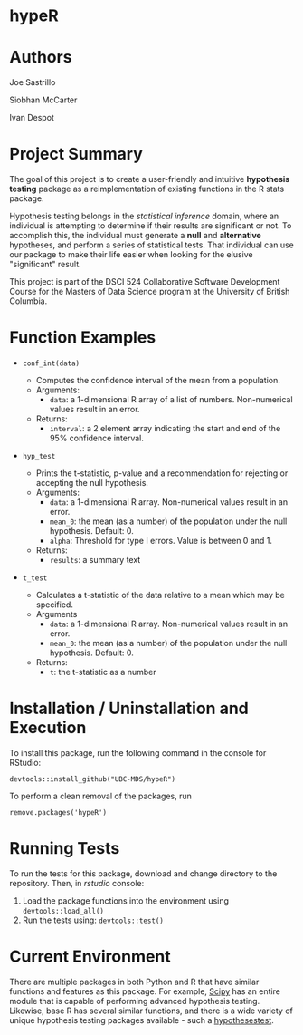 # hypeR


# Authors

Joe Sastrillo

Siobhan McCarter

Ivan Despot


# Project Summary

The goal of this project is to create a user-friendly and intuitive **hypothesis testing** package as a reimplementation of existing functions in the R stats package.

Hypothesis testing belongs in the *statistical inference* domain, where an individual is attempting to determine if their results are significant or not. To accomplish this, the individual must generate a **null** and **alternative** hypotheses, and perform a series of statistical tests. That individual can use our package to make their life easier when looking for the elusive "significant" result.

This project is part of the DSCI 524 Collaborative Software Development Course for the Masters of Data Science program at the University of British Columbia.


# Function Examples

* `conf_int(data)`

  * Computes the confidence interval of the mean from a population.
  * Arguments:
    * `data`: a 1-dimensional R array of a list of numbers. Non-numerical values result in an error.
  * Returns:
    *  `interval`: a 2 element array indicating the start and end of the 95% confidence interval.

* `hyp_test`
  * Prints the t-statistic, p-value and a recommendation for rejecting or accepting the null hypothesis.
  * Arguments:
    * `data`: a 1-dimensional R array. Non-numerical values result in an error.
    * `mean_0`: the mean (as a number) of the population under the null hypothesis. Default: 0.
    * `alpha`: Threshold for type I errors. Value is between 0 and 1.
  * Returns:
    * `results`: a summary text

* `t_test`
  * Calculates a t-statistic of the data relative to a mean which may be specified.
  * Arguments
    * `data`: a 1-dimensional R array. Non-numerical values result in an error.
    * `mean_0`: the mean (as a number) of the population under the null hypothesis. Default: 0.
  * Returns:
    * `t`: the t-statistic as a number

# Installation / Uninstallation and Execution

To install this package, run the following command in the console for RStudio:

`devtools::install_github("UBC-MDS/hypeR")`

To perform a clean removal of the packages, run

`remove.packages('hypeR')`

# Running Tests
To run the tests for this package, download and change directory to the repository.
Then, in _rstudio_ console:

1. Load the package functions into the environment using `devtools::load_all()`
2. Run the tests using: `devtools::test()`


# Current Environment

There are multiple packages in both Python and R that have similar functions and features as this package. For example, [Scipy](https://docs.scipy.org/doc/scipy/reference/stats.html) has an entire module that is capable of performing advanced hypothesis testing. Likewise, base R has several similar functions, and there is a wide variety of unique hypothesis testing packages available - such a [hypothesestest](https://cran.r-project.org/web/packages/hypothesestest/hypothesestest.pdf).

